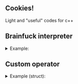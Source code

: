 ## Cookies!
Light and "useful" codes for c++

## Brainfuck interpreter
<details> 
<summary>Example:</summary>
```c++
#include "bf.h"

bf::eval("+++++++[>+++++++<-]>."); //Will print 1
```
</details>

## Dynamic function
<details> 
<summary>Example:</summary>
```c++
#include "func_ptr.h"

//int mul(int a, int b) { return a * b; }
auto mul = func_ptr<int(int, int)>({
	//Put your asm code here
	0x90, 0x01, 0x00, 0xE0,
	0x1E, 0xFF, 0x2F, 0xE1
});
	
int res = mul(23, 3); //Will return 69
```	
</details>

## Custom operator
<details> 
<summary>Example (struct):</summary>
```c++
#include "make_operator.h"

<details> 
<summary>Example:</summary>
struct _in {
	template <typename T>
	inline bool operator ()(T value, std::vector<T> const& vector) const {
		return std::find(vector.begin(), vector.end(), value) != vector.end();
	}
};
</details>
auto in = make_operator(_in());

auto in = make_operator([](auto value, auto vector) -> bool {
	return std::find(vector.begin(), vector.end(), value) != vector.end();
});

std::vector<int> v = { 10 };

bool res = 10 <in> v; //Will return true
res = 11 <in> v; //Will return false
```
</details>
